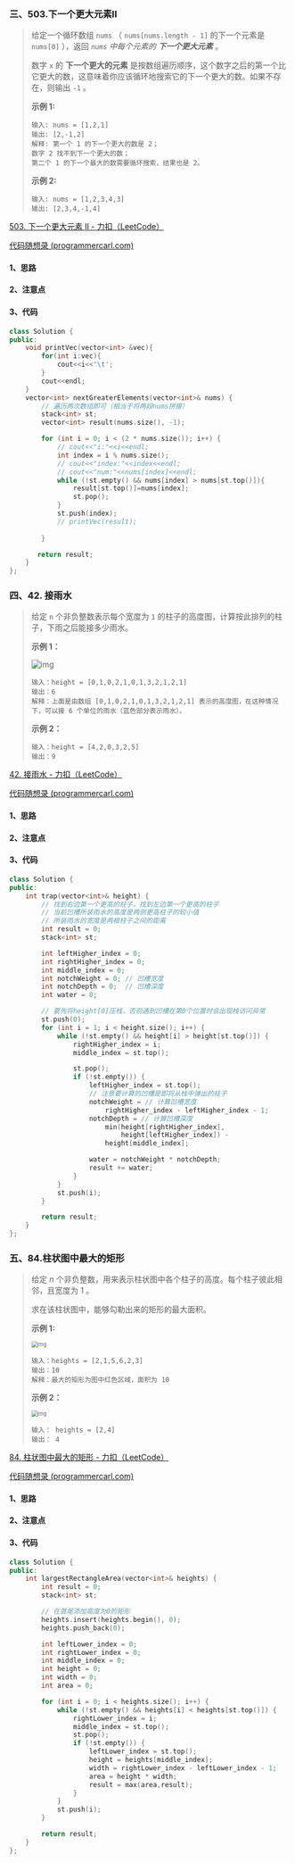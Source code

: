 ### 三、503.下一个更大元素II

> 给定一个循环数组 `nums` （ `nums[nums.length - 1]` 的下一个元素是 `nums[0]` ），返回 *`nums` 中每个元素的 **下一个更大元素*** 。
>
> 数字 `x` 的 **下一个更大的元素** 是按数组遍历顺序，这个数字之后的第一个比它更大的数，这意味着你应该循环地搜索它的下一个更大的数。如果不存在，则输出 `-1` 。
>
> **示例 1:**
>
> ```
> 输入: nums = [1,2,1]
> 输出: [2,-1,2]
> 解释: 第一个 1 的下一个更大的数是 2；
> 数字 2 找不到下一个更大的数； 
> 第二个 1 的下一个最大的数需要循环搜索，结果也是 2。
> ```
>
> **示例 2:**
>
> ```
> 输入: nums = [1,2,3,4,3]
> 输出: [2,3,4,-1,4]
> ```

[503. 下一个更大元素 II - 力扣（LeetCode）](https://leetcode.cn/problems/next-greater-element-ii/)

[代码随想录 (programmercarl.com)](https://programmercarl.com/0503.下一个更大元素II.html#算法公开课)

#### 1、思路

#### 2、注意点

#### 3、代码

```c++
class Solution {
public:
    void printVec(vector<int> &vec){
        for(int i:vec){
            cout<<i<<'\t';
        }
        cout<<endl;
    }
    vector<int> nextGreaterElements(vector<int>& nums) {
        // 遍历两次数组即可（相当于将两段nums拼接）
        stack<int> st;
        vector<int> result(nums.size(), -1);

        for (int i = 0; i < (2 * nums.size()); i++) {
            // cout<<"i:"<<i<<endl;
            int index = i % nums.size();
            // cout<<"index:"<<index<<endl;
            // cout<<"num:"<<nums[index]<<endl;
            while (!st.empty() && nums[index] > nums[st.top()]){
                result[st.top()]=nums[index];
                st.pop();
            }
            st.push(index);
            // printVec(result);
            
        }

       return result; 
    }
};
```

### 四、42. 接雨水

> 给定 `n` 个非负整数表示每个宽度为 `1` 的柱子的高度图，计算按此排列的柱子，下雨之后能接多少雨水。
>
> **示例 1：**
>
> ![img](./day49_单调栈Part2.assets/rainwatertrap.png)
>
> ```
> 输入：height = [0,1,0,2,1,0,1,3,2,1,2,1]
> 输出：6
> 解释：上面是由数组 [0,1,0,2,1,0,1,3,2,1,2,1] 表示的高度图，在这种情况下，可以接 6 个单位的雨水（蓝色部分表示雨水）。 
> ```
>
> **示例 2：**
>
> ```
> 输入：height = [4,2,0,3,2,5]
> 输出：9
> ```

[42. 接雨水 - 力扣（LeetCode）](https://leetcode.cn/problems/trapping-rain-water/description/)

[代码随想录 (programmercarl.com)](https://programmercarl.com/0042.接雨水.html#算法公开课)

#### 1、思路

#### 2、注意点

#### 3、代码

```c++
class Solution {
public:
    int trap(vector<int>& height) {
        // 找到右边第一个更高的柱子，找到左边第一个更高的柱子
        // 当前凹槽所装雨水的高度是两侧更高柱子的较小值
        // 所装雨水的宽度是两根柱子之间的距离
        int result = 0;
        stack<int> st;

        int leftHigher_index = 0;
        int rightHigher_index = 0;
        int middle_index = 0;
        int notchWeight = 0; // 凹槽宽度
        int notchDepth = 0;  // 凹槽深度
        int water = 0;

        // 要先将height[0]压栈，否则遇到凹槽在第0个位置时会出现栈访问异常
        st.push(0);
        for (int i = 1; i < height.size(); i++) {
            while (!st.empty() && height[i] > height[st.top()]) {
                rightHigher_index = i;
                middle_index = st.top();

                st.pop();
                if (!st.empty()) {
                    leftHigher_index = st.top();
                    // 注意要计算的凹槽是即将从栈中弹出的柱子
                    notchWeight = // 计算凹槽宽度
                        rightHigher_index - leftHigher_index - 1;
                    notchDepth = // 计算凹槽深度
                        min(height[rightHigher_index],
                            height[leftHigher_index]) -
                        height[middle_index];

                    water = notchWeight * notchDepth;
                    result += water;
                }
            }
            st.push(i);
        }

        return result;
    }
};
```

### 五、84.柱状图中最大的矩形

> 给定 *n* 个非负整数，用来表示柱状图中各个柱子的高度。每个柱子彼此相邻，且宽度为 1 。
>
> 求在该柱状图中，能够勾勒出来的矩形的最大面积。
>
> **示例 1:**
>
> <img src="./day49_单调栈Part2.assets/histogram.jpg" alt="img" style="zoom: 67%;" />
>
> ```
> 输入：heights = [2,1,5,6,2,3]
> 输出：10
> 解释：最大的矩形为图中红色区域，面积为 10
> ```
>
> **示例 2：**
>
> <img src="./day49_单调栈Part2.assets/histogram-1.jpg" alt="img" style="zoom:67%;" />
>
> ```
> 输入： heights = [2,4]
> 输出： 4
> ```

[84. 柱状图中最大的矩形 - 力扣（LeetCode）](https://leetcode.cn/problems/largest-rectangle-in-histogram/)

[代码随想录 (programmercarl.com)](https://programmercarl.com/0084.柱状图中最大的矩形.html#算法公开课)

#### 1、思路

#### 2、注意点

#### 3、代码

```c++
class Solution {
public:
    int largestRectangleArea(vector<int>& heights) {
        int result = 0;
        stack<int> st;

        // 在首尾添加高度为0的矩形
        heights.insert(heights.begin(), 0);
        heights.push_back(0);

        int leftLower_index = 0;
        int rightLower_index = 0;
        int middle_index = 0;
        int height = 0;
        int width = 0;
        int area = 0;

        for (int i = 0; i < heights.size(); i++) {
            while (!st.empty() && heights[i] < heights[st.top()]) {
                rightLower_index = i;
                middle_index = st.top();
                st.pop();
                if (!st.empty()) {
                    leftLower_index = st.top();
                    height = heights[middle_index];
                    width = rightLower_index - leftLower_index - 1;
                    area = height * width;
                    result = max(area,result);
                }
            }
            st.push(i);
        }

        return result;
    }
};
```